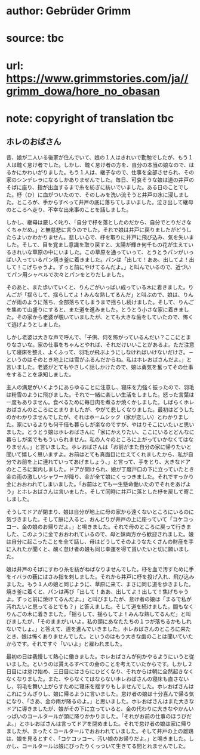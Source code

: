 # author: Gebrüder Grimm
# source: tbc
# url: https://www.grimmstories.com/ja//grimm_dowa/hore_no_obasan
# note: copyright of translation tbc

## ホレのおばさん 

昔、娘が二人いる後家が住んでいて、娘の１人はきれいで勤勉でしたが、もう１人は醜く怠け者でした。しかし、醜く怠け者の方を、自分の本当の娘なので、はるかにかわいがりました。もう１人は、継子なので、仕事を全部させられ、その家のシンデレラになるしかありませんでした。毎日、可哀そうな娘は道の井戸のそばに座り、指が出血するまで糸を紡ぎに紡いでいました。ある日のことでした。杼（ひ）に血がついたので、そのしみを洗い流そうと井戸の水に浸しました。ところが、手からすべって井戸の底に落ちてしまいました。泣き出して継母のところへ走り、不幸な出来事のことを話しました。

しかし、継母は厳しく叱り、「自分で杼を落としたのだから、自分でとりださなくちゃだめ。」と無慈悲に言うのでした。それで娘は井戸に戻りましたがどうしたらよいかわかりません。悲しい心で、杼を取りに井戸に飛び込み、気を失いました。そして、目を覚まし意識を取り戻すと、太陽が輝き何千もの花が生えているきれいな草原の中にいました。この草原を通っていって、とうとうパンがいっぱい入っているパン焼き釜に着きました。パンは「出して！ああ、出してよ！出して！こげちゃうよ。ずっと前にやけてるんだよ。」と叫んでいるので、近づいてパン用シャベルで次々とパンをとりだしました。

そのあと、また歩いていくと、りんごがいっぱい成っている木に着きました。りんごが「揺らして、揺らしてよ！みんな熟してるんだ」と叫ぶので、娘は、りんごが雨のように落ち、全部落ちてしまうまで揺らし続けました。そして、りんごを集めて山盛りにすると、また道を進みました。とうとう小さな家に着きました。その家から老婆が覗いていましたが、とても大きな歯をしていたので、怖くて逃げようとしました。

しかし老婆は大きな声で呼んで、「子供、何を怖がっているんだい？ここにとまりなさいな。家の仕事をちゃんとやれば、それだけいいことがあるよ。ただ注意して寝床を整え、よくふって、羽毛が飛ぶようにしなければいけないだけさ。－というのはそのとき地上には雪がふるんだからね。私はホレおばさんだよ。」と言いました。老婆がとてもやさしく話しかけたので、娘は勇気を奮ってその仕事をすることを承知しました。

主人の満足がいくようにあらゆることに注意し、寝床を力強く振ったので、羽毛は粉雪のように飛びました。それで一緒に楽しい生活をしました。怒った言葉は一度もありません。食べるために毎日肉を煮るか焼くかしました。しばらくホレおばさんのところにとまりましたが、やがて悲しくなりました。最初はどうしたのかわかりませんでしたが、それはホームシック（家が恋しい）とわかりました。家にいるよりも何千倍も暮らしが楽なのですが、やはりそこにいたいと思いました。とうとう娘はホレおばさんに「家にかえりたい、ここにいるとどんなに暮らしが楽でももういられません。私の人々のところに上がっていかなくてはなりません。」と言いました。ホレおばさんは「お前がまた自分の家に帰りたいと聞いて嬉しく思いますよ。お前はとても真面目に仕えてくれましたから、私が自分でお前を上に連れていってあげましょう、」と言って、手をとり、大きなドアのところに案内しました。ドアが開けられ、娘が丁度戸口の下に立っていたとき　金の雨の激しいシャワーが降り、金が全て娘にくっつきました。それですっかり金におおわれてしまいました。「お前はとても一生懸命働いたのでそれをあげよう」とホレおばさんは言いました。そして同時に井戸に落とした杼を戻して寄こしました。

そうしてドアが閉まり、娘は自分が地上に母の家から遠くないところにいるのに気づきました。そして庭に入ると、おんどりが井戸の上に座っていて「コケコっコー、金の娘のお帰りだよ。」と鳴きました。それで母のところに戻って行きました、このように金でおおわれているので、母と妹両方から歓迎されました。娘は自分に起こったことを全て話し、母はどうしてそのようなたくさんの財産を手に入れたか聞くと、醜く怠け者の娘も同じ幸運を得て貰いたいと切に願いました。

娘は井戸のそばにすわり糸を紡がねばなりませんでした。杼を血で汚すために手をイバラの薮にはさみ指を刺しました。それから井戸に杼を投げ入れ、飛び込みました。もう１人の娘と同じように、草原に来て、まさに同じ道を歩きました。焼き釜に着くと、パンは再び「出して！ああ、出してよ！出して！焦げちゃうよ。ずっと前に焼けてるんだよ。」と叫びましたが、怠け者の娘は「まるで私が汚れたいと思ってるとでも？」と答えました。そして道を続けました。間もなくりんごの木に着きました。「揺らして、揺らしてよ！みんな熟してるんだ」と叫びましたが、「そのままがいいよ。私の頭にあなたたちの１つが落ちるかもしれないでしょ。」と答えて、道を進んでいきました。ホレおばさんのところに来たとき、娘は怖くありませんでした。というのはもう大きな歯のことは聞いていたからです。それですぐ「いいよ」と雇われました。

最初の日は我慢して熱心に働きました。ホレおばさんが何かやるようにいうと従いました。というのは貰えるすべての金のことを考えていたからです。しかし２日目には怠け始め、三日目にはさらにひどくなり、それからは朝に全然起きなくなくなりました。また、やらなくてはならないホレおばさんの寝床も直さないし、羽毛を舞い上がらすために寝床を揺すりもしませんでした。ホレおばさんはこれにうんざりし、娘に帰るように言いました。怠け者の娘は十分喜んで帰る気になり、「さあ、金の雨が降るのよ。」と思いました。ホレおばさんはまた大きなドアに導きましたが、娘がその下に立っていると、金の代わりに大きなやかんいっぱいのコールタールが頭に降りかかりました。「それがお前の仕事のほうびだよ。」とホレおばさんは言ってドアを閉めました。それで怠け者の娘は家に帰りましたが、まったくコールタールでおおわれていました。そして井戸の上の雄鶏は、娘を見るとすぐ、「コケコッコー、汚い娘のお帰りだよ。」と鳴きました。しかし、コールタールは娘にぴったりくっついて生きてる間とれませんでした。
